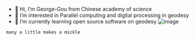 - 👋 Hi, I’m George-Gou from Chinese academy of science
- 👀 I’m interested in Parallel computing and digital processing in geodesy
- 🌱 I’m currently learning open source software on geodesy
![image](https://user-images.githubusercontent.com/66907614/127989092-76381859-f19c-49f9-b3d7-cd8c8d9d799a.png)

`many a little makes a mickle`

<!---
George-Gou/George-Gou is a ✨ special ✨ repository because its `README.md` (this file) appears on your GitHub profile.
You can click the Preview link to take a look at your changes.
--->
